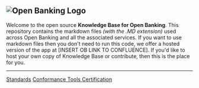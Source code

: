 ![Open Banking Logo](https://bitbucket.org/openbankingteam/conformance-suite/raw/99b76db5f60bb4d790d6f32bffae29cbe95a3661/docs/static_files/OBIE_logotype_blue_RGB.PNG)
---

Welcome to the open source **Knowledge Base for Open Banking**. This repository contains the markdown files *(with the .MD extension)* used across Open Banking and all the associated services. If you want to use markdown files then you don't need to run this code, we offer a hosted version of the app at [INSERT OB LINK TO CONFLUENCE]. If you'd like to host your own copy of Knowledge Base or contribute, then this is the place for you.

---

[Standards](./standards)
[Conformance Tools Certification](./conformance-tools-certification)
